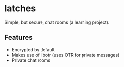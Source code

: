 # latches
Simple, but secure, chat rooms (a learning project).

## Features
- Encrypted by default
- Makes use of libotr (uses OTR for private messages)
- Private chat rooms
